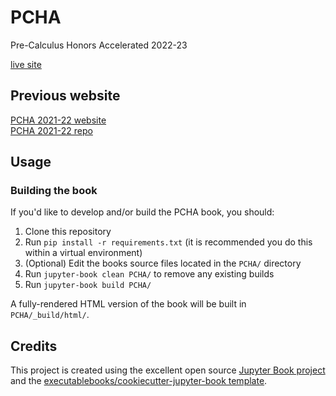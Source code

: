 # PCHA

Pre-Calculus Honors Accelerated 2022-23

[live site](https://dkessner.github.io/PCHA/)  


## Previous website

[PCHA 2021-22 website](https://dkessner.github.io/PCHA_2021-22/)  
[PCHA 2021-22 repo](https://github.com/dkessner/PCHA_2021-22)

## Usage

### Building the book

If you'd like to develop and/or build the PCHA book, you should:

1. Clone this repository
2. Run `pip install -r requirements.txt` (it is recommended you do this within a virtual environment)
3. (Optional) Edit the books source files located in the `PCHA/` directory
4. Run `jupyter-book clean PCHA/` to remove any existing builds
5. Run `jupyter-book build PCHA/`

A fully-rendered HTML version of the book will be built in `PCHA/_build/html/`.

## Credits

This project is created using the excellent open source [Jupyter Book
project](https://jupyterbook.org/) and the
[executablebooks/cookiecutter-jupyter-book
template](https://github.com/executablebooks/cookiecutter-jupyter-book).

